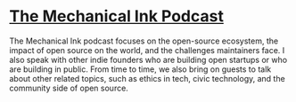 # [The Mechanical Ink Podcast](https://schalkneethling.substack.com/s/mechanical-ink-podcast)

The Mechanical Ink podcast focuses on the open-source ecosystem, the impact of open source on the world, and the challenges maintainers face. I also speak with other indie founders who are building open startups or who are building in public. From time to time, we also bring on guests to talk about other related topics, such as ethics in tech, civic technology, and the community side of open source.
